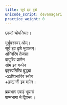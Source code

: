 ```yaml
---
title: सूर्य इव दृशे
unicode_script: devanagari
practice_weight: 0
---
```

छान्दोग्योपनिषदः।

भूर्भुवस्स्वर् ओम्।  
सूर्य इव दृशे भूयासम्।  
अग्निरिव तेजसा  
वायुरिव प्राणेन  
सोम इव गन्धेन  
बृहस्पतिरिव बुद्ध्या  
-ऽऽश्विनाविव रूपेण  
+इन्द्राग्नी इव बलेन।

ब्रह्मभाग एवाहं भूयासं  
पाप्मभागा मे द्विषन्तः।